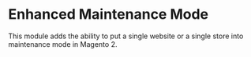 # Enhanced Maintenance Mode

This module adds the ability to put a single website or a single store into maintenance mode in Magento 2.
